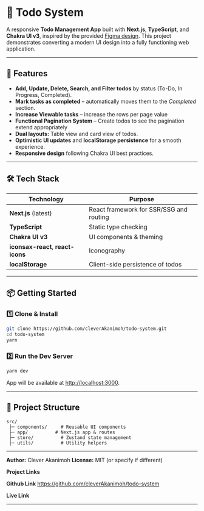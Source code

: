 # 📝 Todo System

A responsive **Todo Management App** built with **Next.js**, **TypeScript**, and **Chakra UI v3**, inspired by the provided [Figma design](https://www.figma.com/design/y5jco2weGtIH3sdy6BVyMW/T-GLOBAL-TEST?node-id=2001-57594&t=Beg65ppOaR9bP96J-0).
This project demonstrates converting a modern UI design into a fully functioning web application.

---

## 🚀 Features

- **Add, Update, Delete, Search, and Filter todos** by status (To-Do, In Progress, Completed).
- **Mark tasks as completed** – automatically moves them to the _Completed_ section.
- **Increase Viewable tasks** – increase the rows per page value
- **Functional Pagination System** – Create todos to see the pagination extend appropriately
- **Dual layouts:** Table view and card view of todos.
- **Optimistic UI updates** and **localStorage persistence** for a smooth experience.
- **Responsive design** following Chakra UI best practices.

---

## 🛠️ Tech Stack

| Technology                         | Purpose                                 |
| ---------------------------------- | --------------------------------------- |
| **Next.js** (latest)               | React framework for SSR/SSG and routing |
| **TypeScript**                     | Static type checking                    |
| **Chakra UI v3**                   | UI components & theming                 |
| **iconsax-react**, **react-icons** | Iconography                             |
| **localStorage**                   | Client-side persistence of todos        |

---

## 📦 Getting Started

### 1️⃣ Clone & Install

```bash
git clone https://github.com/cleverAkanimoh/todo-system.git
cd todo-system
yarn
```

### 2️⃣ Run the Dev Server

```bash
yarn dev
```

App will be available at [http://localhost:3000](http://localhost:3000).

---

## 📂 Project Structure

```
src/
 ├─ components/     # Reusable UI components
 ├─ app/          # Next.js app & routes
 ├─ store/          # Zustand state management
 ├─ utils/          # Utility helpers
```

---

**Author:** Clever Akanimoh
**License:** MIT (or specify if different)

**Project Links**

**Github Link** https://github.com/cleverAkanimoh/todo-system

**Live Link**

---
